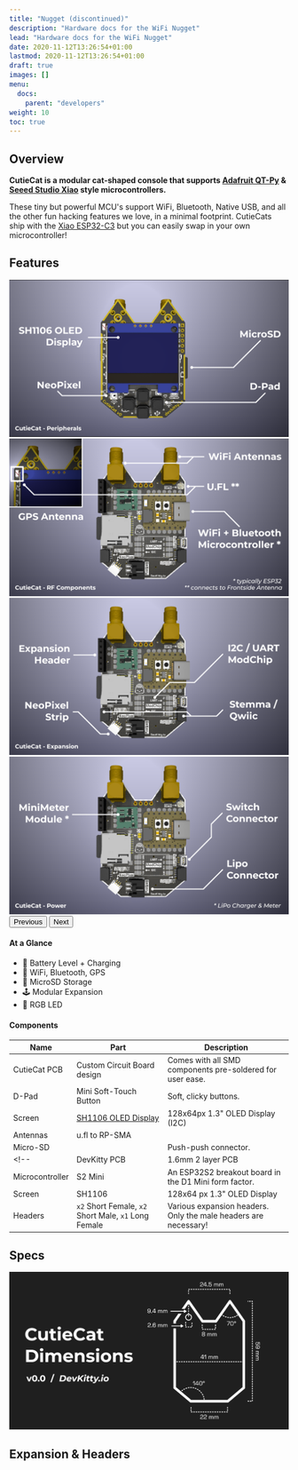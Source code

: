 ```yaml
---
title: "Nugget (discontinued)"
description: "Hardware docs for the WiFi Nugget"
lead: "Hardware docs for the WiFi Nugget"
date: 2020-11-12T13:26:54+01:00
lastmod: 2020-11-12T13:26:54+01:00
draft: true
images: []
menu:
  docs:
    parent: "developers"
weight: 10
toc: true
---
```

## Overview
**CutieCat is a modular cat-shaped console that supports [Adafruit QT-Py](https://www.adafruit.com/category/595) & [Seeed Studio Xiao](https://www.seeedstudio.com/xiao-series-page) style microcontrollers.**



These tiny but powerful MCU's support WiFi, Bluetooth, Native USB, and all the other fun hacking features we love, in a minimal footprint.  CutieCats ship with the [Xiao ESP32-C3]() but you can easily swap in your own microcontroller!

<!--- --->

## Features

<div id="carouselExampleControls" class="carousel slide" data-bs-ride="carousel">
  <div class="carousel-inner">
    <div class="carousel-item active">
      <img src="/images/CutieCat/v0-CutieCat-Peripherals.png" class="d-block w-100" alt="...">
    </div>
    <div class="carousel-item active">
      <img src="/images/CutieCat/v0-CutieCat-RF.png" class="d-block w-100" alt="...">
    </div>
    <div class="carousel-item">
      <img src="/images/CutieCat/v0-CutieCat-Expansion.png" class="d-block w-100" alt="...">
    </div>
    <div class="carousel-item">
      <img src="/images/CutieCat/v0-CutieCat-Power.png" class="d-block w-100" alt="...">
      <!-- <div class="carousel-caption d-none d-md-block">
          <p>3. Solder the sockets on the reverse side!</p>
      </div> -->
    </div>
  </div>
  <button class="carousel-control-prev" type="button" data-bs-target="#carouselExampleControls" data-bs-slide="prev">
    <span class="carousel-control-prev-icon" aria-hidden="true"></span>
    <span class="visually-hidden">Previous</span>
  </button>
  <button class="carousel-control-next" type="button" data-bs-target="#carouselExampleControls" data-bs-slide="next">
    <span class="carousel-control-next-icon" aria-hidden="true"></span>
    <span class="visually-hidden">Next</span>
  </button>
</div>

#### At a Glance
- 🔋 Battery Level + Charging
- 📡 WiFi, Bluetooth, GPS
- 💾 MicroSD Storage
- 🕹️ Modular Expansion
- 🚦 RGB LED

#### Components
|Name|Part|Description|
|---|---|---|
|CutieCat PCB|Custom Circuit Board design|Comes with all SMD components pre-soldered for user ease.|
|D-Pad|Mini Soft-Touch Button|Soft, clicky buttons.|
|Screen|[SH1106 OLED Display]() |128x64px 1.3" OLED Display (I2C)|
|Antennas|u.fl to RP-SMA||
|Micro-SD||Push-push connector.|
<!-- |DevKitty PCB|1.6mm 2 layer PCB|with NeoPixel & Buttons pre-soldered|
|Microcontroller|S2 Mini|An ESP32S2 breakout board in the D1 Mini form factor.|
|Screen|SH1106|128x64 px 1.3" OLED Display|
|Headers|`x2` Short Female, `x2` Short Male, `x1` Long Female|Various expansion headers.  Only the male headers are necessary!| -->

## Specs
![](images/CutieCat/v0-CutieCat-Dimensions.png)

<!--- positioning specs --->

## Expansion & Headers
